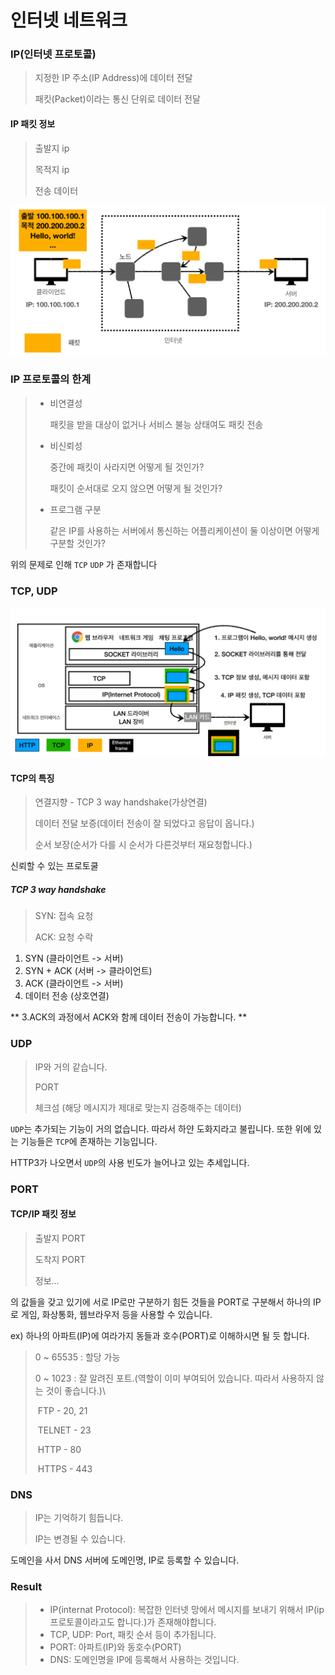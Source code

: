 # 인터넷 네트워크

### IP(인터넷 프로토콜)

> 지정한 IP 주소(IP Address)에 데이터 전달
>
> 패킷(Packet)이라는 통신 단위로 데이터 전달

#### IP 패킷 정보

> 출발지 ip
>
> 목적지 ip
>
> 전송 데이터

![image-20211213075930570](https://raw.githubusercontent.com/KrGil/TIL/main/CS/HTTP/http_%EC%9D%B8%ED%94%84%EB%9F%B0/http_%EC%9D%B8%ED%84%B0%EB%84%B7%ED%86%B5%EC%8B%A0.assets/image-20211213075930570.png)



### IP 프로토콜의 한계

> - 비연결성
>
>   패킷을 받을 대상이 없거나 서비스 불능 상태여도 패킷 전송
>
> - 비신뢰성
>
>   중간에 패킷이 사라지면 어떻게 될 것인가?
>
>   패킷이 순서대로 오지 않으면 어떻게 될 것인가?
>
> - 프로그램 구분
>
>   같은 IP를 사용하는 서버에서 통신하는 어플리케이션이 둘 이상이면 어떻게 구분할 것인가?

위의 문제로 인해 ```TCP``` ```UDP``` 가 존재합니다



### TCP, UDP

![image-20211213080928828](https://raw.githubusercontent.com/KrGil/TIL/main/CS/HTTP/http_%EC%9D%B8%ED%94%84%EB%9F%B0/http_%EC%9D%B8%ED%84%B0%EB%84%B7%ED%86%B5%EC%8B%A0.assets/image-20211213080928828.png)



#### TCP의 특징

> 연결지향 - TCP 3 way handshake(가상연결)
>
> 데이터 전달 보증(데이터 전송이 잘 되었다고 응답이 옵니다.)
>
> 순서 보장(순서가 다를 시 순서가 다른것부터 재요청합니다.)

신뢰할 수 있는 프로토쿨



##### TCP 3 way handshake

> SYN: 접속 요청
>
> ACK: 요청 수락 

1. SYN (클라이언트 -> 서버)
2. SYN + ACK (서버 -> 클라이언트)
3. ACK (클라이언트 -> 서버)
4. 데이터 전송 (상호연결)

** 3.ACK의 과정에서 ACK와 함께 데이터 전송이 가능합니다. **



### UDP

> IP와 거의 같습니다.
>
> PORT
>
> 체크섬 (해당 메시지가 제대로 맞는지 검중해주는 데이터)

```UDP```는 추가되는 기능이 거의 없습니다. 따라서 하얀 도화지라고 불립니다. 또한 위에 있는 기능들은 ```TCP```에 존재하는 기능입니다.

HTTP3가 나오면서 ```UDP```의 사용 빈도가 늘어나고 있는 추세입니다.



### PORT

#### TCP/IP 패킷 정보

> 출발지 PORT
>
> 도착지 PORT
>
> 정보...

의 값들을 갖고 있기에 서로 IP로만 구분하기 힘든 것들을 PORT로 구분해서 하나의 IP로 게임, 화상통화, 웹브라우저 등을 사용할 수 있습니다.

ex) 하나의 아파트(IP)에 여라가지 동들과 호수(PORT)로 이해하시면 될 듯 합니다.

> 0 ~ 65535 : 할당 가능
>
> 0  ~ 1023 : 잘 알려진 포트.(역할이 이미 부여되어 있습니다. 따라서 사용하지 않는 것이 좋습니다.)\
>
> ​	FTP - 20, 21
>
> ​	TELNET - 23
>
> ​	HTTP - 80
>
> ​	HTTPS - 443 



### DNS

> IP는 기억하기 힘듭니다.
>
> IP는 변경될 수 있습니다.

도메인을 사서 DNS 서버에 도메인명, IP로 등록할 수 있습니다. 



### Result

> - IP(internat Protocol): 복잡한 인터넷 망에서 메시지를 보내기 위해서 IP(ip 프로토콜이라고도 합니다.)가 존재해야합니다.
> - TCP, UDP: Port, 패킷 순서 등이 추가됩니다.
> - PORT: 아파트(IP)와 동호수(PORT)
> - DNS: 도메인명을 IP에 등록해서 사용하는 것입니다.

